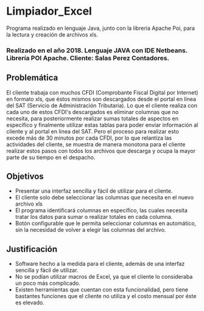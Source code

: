 # Limpiador_Excel
Programa realizado en lenguaje Java, junto con la libreria Apache Poi, para la lectura y creación de archivos xls.

### Realizado en el año 2018. Lenguaje JAVA con IDE Netbeans. Librería POI Apache. Cliente: Salas Perez Contadores.

## Problemática
El cliente trabaja con muchos CFDI (Comprobante Fiscal Digital por Internet) en formato xls, que éstos mismos son descargados desde el portal en línea del SAT (Servicio de Administración Tributaria).
Lo que el cliente realiza con cada uno de estos CFDI's descargados es eliminar columnas que no necesita, para posteriormente realizar sumas totales de aspectos en específico y finalmente utilizar estas tablas para poder envíar información al cliente y al portal en línea del SAT. Pero el proceso para realizar esto excede más de 30 minutos por cada CFDI, por lo que relantiza las actividades del cliente, se muestra de manera monotona para el cliente realizar estos pasos con todos los archivos que descarga y ocupa la mayor parte de su tiempo en el despacho.

## Objetivos
- Presentar una interfaz sencilla y fácil de utilizar para el cliente.
- El cliente solo debe seleccionar las columnas que necesita en el nuevo archivo xls
- El programa identificará columnas en específico, las cuales necesita tratar los datos para sumar o realizar totales en cada columna.
- Botón configurable que le permita seleccionar columnas en automático, sin la necesidad de volver a elegir las columnas del archivo.

## Justificación
- Software hecho a la medida para el cliente, además de una interfaz sencilla y fácil de utilizar.
- No se podían utilizar macros de Excel, ya que el cliente lo consideraba un poco más complicado.
- Existen herramientas que cuentan con esta funcionalidad, pero tiene bastantes funciones que el cliente no utiliza y el costo mensual por éste es elevado.
